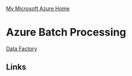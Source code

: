 [My Microsoft Azure Home](microsoft_learn_home.md)


# Azure Batch Processing


[Data Factory](azure_data_factory.md)





## Links




